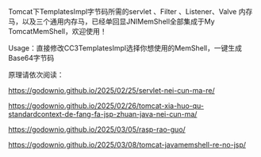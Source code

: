 Tomcat下TemplatesImpl字节码所需的servlet 、Filter 、Listener、Valve 内存马，以及三个通用内存马，已经单回显JNIMemShell全部集成于My TomcatMemShell，欢迎使用！

Usage：直接修改CC3TemplatesImpl选择你想使用的MemShell，一键生成Base64字节码

原理请依次阅读：

https://godownio.github.io/2025/02/25/servlet-nei-cun-ma-re/

https://godownio.github.io/2025/02/26/tomcat-xia-huo-qu-standardcontext-de-fang-fa-jsp-zhuan-java-nei-cun-ma/

https://godownio.github.io/2025/03/05/rasp-rao-guo/

https://godownio.github.io/2025/03/08/tomcat-javamemshell-re-no-jsp/